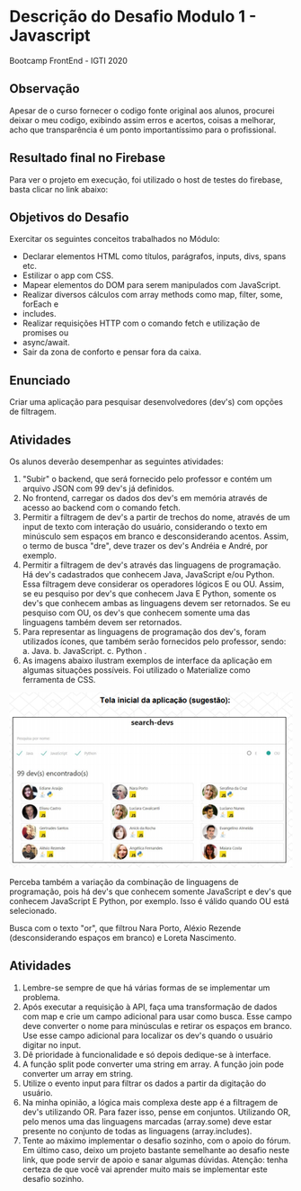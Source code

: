 # Descrição do Desafio Modulo 1 - Javascript

Bootcamp FrontEnd - IGTI 2020

## Observação

Apesar de o curso fornecer o codigo fonte original aos alunos, procurei deixar o meu codigo, exibindo assim erros e acertos, coisas a melhorar, acho que transparência é um ponto importantíssimo para o profissional.

## Resultado final no Firebase

Para ver o projeto em execução, foi utilizado o host de testes do firebase, basta clicar no link abaixo:

## Objetivos do Desafio

Exercitar os seguintes conceitos trabalhados no Módulo:

- Declarar elementos HTML como títulos, parágrafos, inputs, divs, spans etc.
- Estilizar o app com CSS.
- Mapear elementos do DOM para serem manipulados com JavaScript.
- Realizar diversos cálculos com array methods como map, filter, some, forEach e
- includes.
- Realizar requisições HTTP com o comando fetch e utilização de promises ou
- async/await.
- Sair da zona de conforto e pensar fora da caixa.

## Enunciado

Criar uma aplicação para pesquisar desenvolvedores (dev's) com opções de filtragem.

## Atividades

Os alunos deverão desempenhar as seguintes atividades:

1. "Subir" o backend, que será fornecido pelo professor e contém um arquivo JSON
   com 99 dev's já definidos.
2. No frontend, carregar os dados dos dev's em memória através de acesso ao backend
   com o comando fetch.
3. Permitir a filtragem de dev's a partir de trechos do nome, através de um input de
   texto com interação do usuário, considerando o texto em minúsculo sem espaços
   em branco e desconsiderando acentos. Assim, o termo de busca "dre", deve trazer
   os dev's Andréia e André, por exemplo.
4. Permitir a filtragem de dev's através das linguagens de programação. Há dev's
   cadastrados que conhecem Java, JavaScript e/ou Python. Essa filtragem deve
   considerar os operadores lógicos E ou OU. Assim, se eu pesquiso por dev's que
   conhecem Java E Python, somente os dev's que conhecem ambas as linguagens
   devem ser retornados. Se eu pesquiso com OU, os dev's que conhecem somente
   uma das linguagens também devem ser retornados.
5. Para representar as linguagens de programação dos dev's, foram utilizados ícones,
   que também serão fornecidos pelo professor, sendo:
   a. Java.
   b. JavaScript.
   c. Python .
6. As imagens abaixo ilustram exemplos de interface da aplicação em algumas
   situações possíveis. Foi utilizado o Materialize como ferramenta de CSS.

![alt text](https://github.com/FabianaTavares/Modulo1-Javascript-Desafio/blob/master/frontend/img/img_desafio_sugestao.PNG)

Perceba também a variação da combinação de linguagens de programação, pois
há dev's que conhecem somente JavaScript e dev's que conhecem JavaScript E Python,
por exemplo. Isso é válido quando OU está selecionado.

Busca com o texto "or", que filtrou Nara Porto, Aléxio Rezende (desconsiderando espaços em branco) e Loreta Nascimento.

## Atividades

1. Lembre-se sempre de que há várias formas de se implementar um problema.
2. Após executar a requisição à API, faça uma transformação de dados com map e crie
   um campo adicional para usar como busca. Esse campo deve converter o nome
   para minúsculas e retirar os espaços em branco. Use esse campo adicional para
   localizar os dev's quando o usuário digitar no input.
3. Dê prioridade à funcionalidade e só depois dedique-se à interface.
4. A função split pode converter uma string em array. A função join pode converter
   um array em string.
5. Utilize o evento input para filtrar os dados a partir da digitação do usuário.
6. Na minha opinião, a lógica mais complexa deste app é a filtragem de dev's utilizando
   OR. Para fazer isso, pense em conjuntos. Utilizando OR, pelo menos uma das
   linguagens marcadas (array.some) deve estar presente no conjunto de todas as
   linguagens (array.includes).
7. Tente ao máximo implementar o desafio sozinho, com o apoio do fórum. Em último
   caso, deixo um projeto bastante semelhante ao desafio neste link, que pode servir
   de apoio e sanar algumas dúvidas. Atenção: tenha certeza de que você vai
   aprender muito mais se implementar este desafio sozinho.
